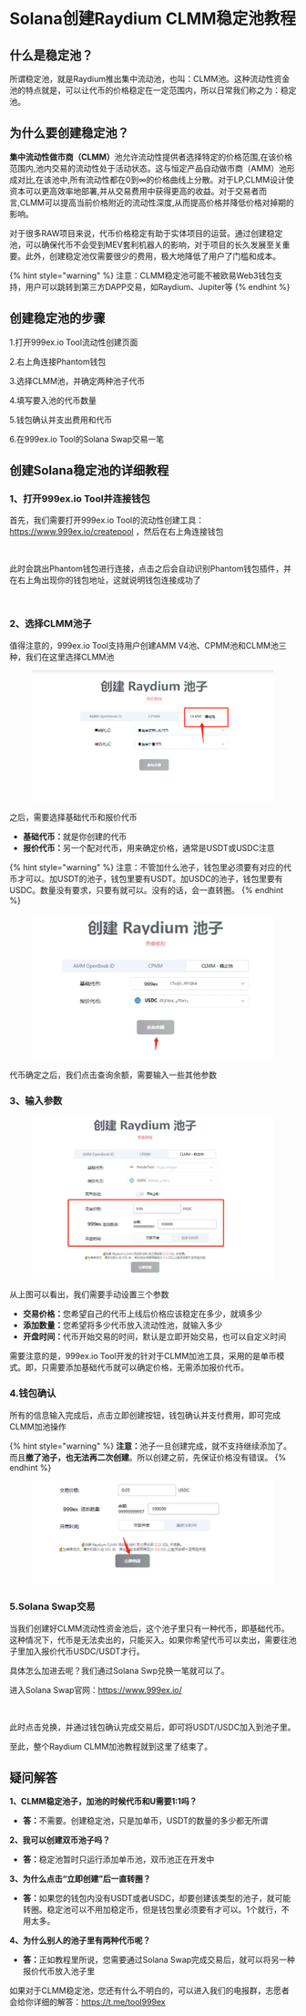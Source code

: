 # Solana创建Raydium CLMM稳定池教程

## 什么是稳定池？

所谓稳定池，就是Raydium推出集中流动池，也叫：CLMM池。这种流动性资金池的特点就是，可以让代币的价格稳定在一定范围内，所以日常我们称之为：稳定池。

## 为什么要创建稳定池？

**集中流动性做市商（CLMM）**&#x6C60;允许流动性提供者选择特定的价格范围,在该价格范围内,池内交易的流动性处于活动状态。这与恒定产品自动做市商（AMM）池形成对比,在该池中,所有流动性都在0到∞的价格曲线上分散。对于LP,CLMM设计使资本可以更高效率地部署,并从交易费用中获得更高的收益。对于交易者而言,CLMM可以提高当前价格附近的流动性深度,从而提高价格并降低价格对掉期的影响。

对于很多RAW项目来说，代币价格稳定有助于实体项目的运营。通过创建稳定池，可以确保代币不会受到MEV套利机器人的影响，对于项目的长久发展至关重要。此外，创建稳定池仅需要很少的费用，极大地降低了用户了门槛和成本。

{% hint style="warning" %}
注意：CLMM稳定池可能不被欧易Web3钱包支持，用户可以跳转到第三方DAPP交易，如Raydium、Jupiter等
{% endhint %}

## 创建稳定池的步骤

1.打开999ex.io Tool流动性创建页面

2.右上角连接Phantom钱包

3.选择CLMM池，并确定两种池子代币

4.填写要入池的代币数量

5.钱包确认并支出费用和代币

6.在999ex.io Tool的Solana Swap交易一笔

## 创建Solana稳定池的详细教程

### 1、打开999ex.io Tool并连接钱包

首先，我们需要打开999ex.io Tool的流动性创建工具：<https://www.999ex.io/createpool> ，然后在右上角连接钱包

<figure><img src="/.gitbook/assets/raydiumclmm-4.jpg" alt=""><figcaption></figcaption></figure>

此时会跳出Phantom钱包进行连接，点击之后会自动识别Phantom钱包插件，并在右上角出现你的钱包地址，这就说明钱包连接成功了

<figure><img src="https://1885923539-files.gitbook.io/~/files/v0/b/gitbook-x-prod.appspot.com/o/spaces%2FnmLBiMxr5iATgeZGW8in%2Fuploads%2FyGXcByufbFYWGlfrqXyy%2F2%20%E8%BF%9E%E6%8E%A5%E6%88%90%E5%8A%9F.png?alt=media&#x26;token=5ac1cc64-cde5-43cc-a8fc-bcfea7bf67d0" alt=""><figcaption></figcaption></figure>

### 2、选择CLMM池子

值得注意的，999ex.io Tool支持用户创建AMM V4池、CPMM池和CLMM池三种，我们在这里选择CLMM池

<figure><img src="/.gitbook/assets/raydiumclmm-5.png" alt=""><figcaption></figcaption></figure>

之后，需要选择基础代币和报价代币

* **基础代币：**&#x5C31;是你创建的代币
* **报价代币：**&#x53E6;一个配对代币，用来确定价格，通常是USDT或USDC注意

{% hint style="warning" %}
注意：不管加什么池子，钱包里必须要有对应的代币才可以。加USDT的池子，钱包里要有USDT。加USDC的池子，钱包里要有USDC。数量没有要求，只要有就可以。没有的话，会一直转圈。
{% endhint %}

<figure><img src="/.gitbook/assets/raydiumclmm-1.jpg" alt=""><figcaption></figcaption></figure>

代币确定之后，我们点击查询余额，需要输入一些其他参数

### 3、输入参数

<figure><img src="/.gitbook/assets/raydiumclmm-3.jpg" alt=""><figcaption></figcaption></figure>

从上图可以看出，我们需要手动设置三个参数

* **交易价格：**&#x60A8;希望自己的代币上线后价格应该稳定在多少，就填多少
* **添加数量：**&#x60A8;希望将多少代币放入流动性池，就输入多少
* **开盘时间：**&#x4EE3;币开始交易的时间，默认是立即开始交易，也可以自定义时间

需要注意的是，999ex.io Tool开发的针对于CLMM加池工具，采用的是单币模式。即，只需要添加基础代币就可以确定价格，无需添加报价代币。

### 4.钱包确认

所有的信息输入完成后，点击立即创建按钮，钱包确认并支付费用，即可完成CLMM加池操作

{% hint style="warning" %}
**注意：**&#x6C60;子一旦创建完成，就不支持继续添加了。而且**撤了池子，也无法再二次创建**。所以创建之前，先保证价格没有错误。
{% endhint %}

<figure><img src="/.gitbook/assets/raydiumclmm-2.jpg" alt=""><figcaption></figcaption></figure>

### 5.Solana Swap交易

当我们创建好CLMM流动性资金池后，这个池子里只有一种代币，即基础代币。这种情况下，代币是无法卖出的，只能买入。如果你希望代币可以卖出，需要往池子里加入报价代币USDC/USDT才行。

具体怎么加进去呢？我们通过Solana Swp兑换一笔就可以了。

进入Solana Swap官网：<https://www.999ex.io/>

<figure><img src="https://1885923539-files.gitbook.io/~/files/v0/b/gitbook-x-prod.appspot.com/o/spaces%2FnmLBiMxr5iATgeZGW8in%2Fuploads%2FOugtBg8PSqxuZNu8eCSj%2F1111.png?alt=media&#x26;token=bc324002-0065-4e52-a68a-3d6902cac5ba" alt=""><figcaption></figcaption></figure>

此时点击兑换，并通过钱包确认完成交易后，即可将USDT/USDC加入到池子里。

至此，整个Raydium CLMM加池教程就到这里了结束了。

## 疑问解答

**1、CLMM稳定池子，加池的时候代币和U需要1:1吗？**

* **答：**&#x4E0D;需要。创建稳定池，只是加单币，USDT的数量的多少都无所谓

**2、我可以创建双币池子吗？**

* **答：**&#x7A33;定池暂时只运行添加单币池，双币池正在开发中

**3、为什么点击“立即创建”后一直转圈？**

* **答：**&#x5982;果您的钱包内没有USDT或者USDC，却要创建该类型的池子，就可能转圈。稳定池可以不用加稳定币，但是钱包里必须要有才可以。1个就行，不用太多。

**4、为什么别人的池子里有两种代币呢？**

* **答：**&#x6B63;如教程里所说，您需要通过Solana Swap完成交易后，就可以将另一种报价代币放入池子里

如果对于CLMM稳定池，您还有什么不明白的，可以进入我们的电报群，志愿者会给你详细的解答：<https://t.me/tool999ex>
